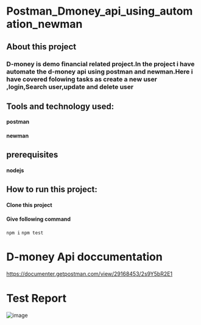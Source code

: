 # Postman_Dmoney_api_using_automation_newman

## About this project
### D-money is demo financial related project.In the project i have automate the d-money api using postman and newman.Here i have covered folowing tasks as create a new user ,login,Search user,update and delete user
## Tools and technology used:
#### postman
#### newman
## prerequisites
#### nodejs
## How to run this project:
#### Clone this project
#### Give following command
```npm i```
```npm test```
# D-money Api doccumentation
https://documenter.getpostman.com/view/29168453/2s9Y5bR2E1
# Test Report
![image](https://github.com/omarfarukpappu/Postman_Dmoney_api_using_automation_newman/assets/124276661/916a9e59-3751-40e1-973e-c4ae33960828)

